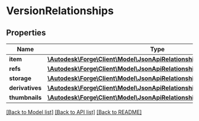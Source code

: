 # VersionRelationships

## Properties
Name | Type | Description | Notes
------------ | ------------- | ------------- | -------------
**item** | [**\Autodesk\Forge\Client\Model\JsonApiRelationshipsLinksInternalResource**](JsonApiRelationshipsLinksInternalResource.md) |  | 
**refs** | [**\Autodesk\Forge\Client\Model\JsonApiRelationshipsLinksRefs**](JsonApiRelationshipsLinksRefs.md) |  | 
**storage** | [**\Autodesk\Forge\Client\Model\JsonApiRelationshipsLinksExternalResource**](JsonApiRelationshipsLinksExternalResource.md) |  | [optional] 
**derivatives** | [**\Autodesk\Forge\Client\Model\JsonApiRelationshipsLinksExternalResource**](JsonApiRelationshipsLinksExternalResource.md) |  | [optional] 
**thumbnails** | [**\Autodesk\Forge\Client\Model\JsonApiRelationshipsLinksExternalResource**](JsonApiRelationshipsLinksExternalResource.md) |  | [optional] 

[[Back to Model list]](../README.md#documentation-for-models) [[Back to API list]](../README.md#documentation-for-api-endpoints) [[Back to README]](../README.md)


